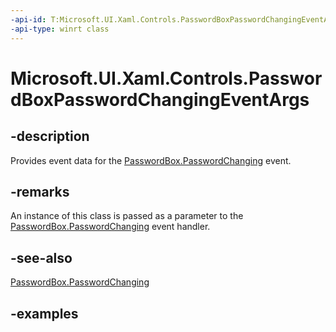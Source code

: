 ```yaml
---
-api-id: T:Microsoft.UI.Xaml.Controls.PasswordBoxPasswordChangingEventArgs
-api-type: winrt class
---
```


<!-- Class syntax.
public class PasswordBoxPasswordChangingEventArgs 
-->

# Microsoft.UI.Xaml.Controls.PasswordBoxPasswordChangingEventArgs

## -description

Provides event data for the [PasswordBox.PasswordChanging](passwordbox_passwordchanging.md) event.

## -remarks

An instance of this class is passed as a parameter to the [PasswordBox.PasswordChanging](passwordbox_passwordchanging.md) event handler.

## -see-also

[PasswordBox.PasswordChanging](passwordbox_passwordchanging.md)

## -examples

